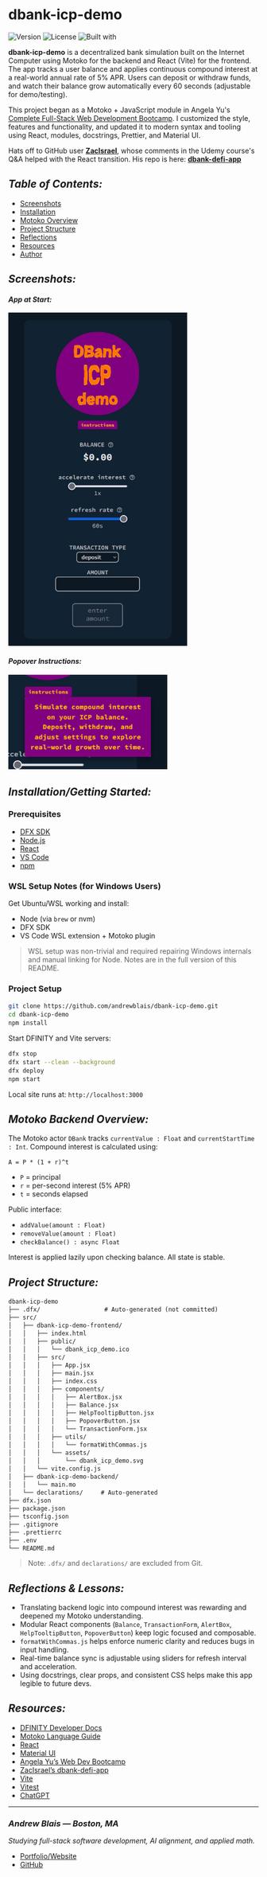 # **dbank-icp-demo**

![Version](https://img.shields.io/badge/version-1.0.0-firebrick)
![License](https://img.shields.io/github/license/andrewblais/dbank-icp-demo)
![Built with](https://img.shields.io/badge/Built%20With-Motoko%20%7C%20React%20%7C%20Internet%20Computer-29aae1)

**dbank-icp-demo** is a decentralized bank simulation built on the Internet Computer using Motoko for the backend and React (Vite) for the frontend. The app tracks a user balance and applies continuous compound interest at a real-world annual rate of 5% APR. Users can deposit or withdraw funds, and watch their balance grow automatically every 60 seconds (adjustable for demo/testing).

This project began as a Motoko + JavaScript module in Angela Yu's [Complete Full-Stack Web Development Bootcamp](https://www.udemy.com/course/the-complete-web-development-bootcamp/). I customized the style, features and functionality, and updated it to modern syntax and tooling using React, modules, docstrings, Prettier, and Material UI.

Hats off to GitHub user [**ZacIsrael**](https://github.com/ZacIsrael), whose comments in the Udemy course's Q\&A helped with the React transition. His repo is here: [**dbank-defi-app**](https://github.com/ZacIsrael/dbank-defi-app)

## **_Table of Contents:_**

- [Screenshots](#-screenshots)
- [Installation](#-installationgetting-started)
- [Motoko Overview](#-motoko-backend-overview)
- [Project Structure](#-project-structure)
- [Reflections](#-reflections--lessons)
- [Resources](#-resources)
- [Author](#-andrew-blais)

## **_Screenshots:_**

#### **_App at Start:_**

<img src=./assets/dbank_icp_demo_screenshot.jpg width=360>

#### **_Popover Instructions:_**

<img src=./assets/dbank_icp_demo_popover.jpg width=320>

## **_Installation/Getting Started:_**

### Prerequisites

- [DFX SDK](https://internetcomputer.org/docs/current/developer-docs/setup/install)
- [Node.js](https://nodejs.org)
- [React](https://react.dev)
- [VS Code](https://code.visualstudio.com)
- [npm](https://www.npmjs.com/)

### WSL Setup Notes (for Windows Users)

Get Ubuntu/WSL working and install:

- Node (via `brew` or nvm)
- DFX SDK
- VS Code WSL extension + Motoko plugin

> WSL setup was non-trivial and required repairing Windows internals and manual linking for Node. Notes are in the full version of this README.

### Project Setup

```bash
git clone https://github.com/andrewblais/dbank-icp-demo.git
cd dbank-icp-demo
npm install
```

Start DFINITY and Vite servers:

```bash
dfx stop
dfx start --clean --background
dfx deploy
npm start
```

Local site runs at: `http://localhost:3000`

## **_Motoko Backend Overview:_**

The Motoko actor `DBank` tracks `currentValue : Float` and `currentStartTime : Int`. Compound interest is calculated using:

```
A = P * (1 + r)^t
```

- `P` = principal
- `r` = per-second interest (5% APR)
- `t` = seconds elapsed

Public interface:

- `addValue(amount : Float)`
- `removeValue(amount : Float)`
- `checkBalance() : async Float`

Interest is applied lazily upon checking balance. All state is stable.

## **_Project Structure:_**

```
dbank-icp-demo
├── .dfx/                  # Auto-generated (not committed)
├── src/
│   ├── dbank-icp-demo-frontend/
│   │   ├── index.html
│   │   ├── public/
│   │   │   └── dbank_icp_demo.ico
│   │   ├── src/
│   │   │   ├── App.jsx
│   │   │   ├── main.jsx
│   │   │   ├── index.css
│   │   │   ├── components/
│   │   │   │   ├── AlertBox.jsx
│   │   │   │   ├── Balance.jsx
│   │   │   │   ├── HelpTooltipButton.jsx
│   │   │   │   ├── PopoverButton.jsx
│   │   │   │   └── TransactionForm.jsx
│   │   │   ├── utils/
│   │   │   │   └── formatWithCommas.js
│   │   │   └── assets/
│   │   │       └── dbank_icp_demo.svg
│   │   └── vite.config.js
│   ├── dbank-icp-demo-backend/
│   │   └── main.mo
│   └── declarations/     # Auto-generated
├── dfx.json
├── package.json
├── tsconfig.json
├── .gitignore
├── .prettierrc
├── .env
└── README.md
```

> Note: `.dfx/` and `declarations/` are excluded from Git.

## **_Reflections & Lessons:_**

- Translating backend logic into compound interest was rewarding and deepened my Motoko understanding.
- Modular React components (`Balance`, `TransactionForm`, `AlertBox`, `HelpTooltipButton`, `PopoverButton`) keep logic focused and composable.
- `formatWithCommas.js` helps enforce numeric clarity and reduces bugs in input handling.
- Real-time balance sync is adjustable using sliders for refresh interval and acceleration.
- Using docstrings, clear props, and consistent CSS helps make this app legible to future devs.

## **_Resources:_**

- [DFINITY Developer Docs](https://internetcomputer.org/docs/home)
- [Motoko Language Guide](https://internetcomputer.org/docs/current/motoko/main/motoko)
- [React](https://react.dev)
- [Material UI](https://mui.com)
- [Angela Yu’s Web Dev Bootcamp](https://www.udemy.com/course/the-complete-web-development-bootcamp/)
- [ZacIsrael’s dbank-defi-app](https://github.com/ZacIsrael/dbank-defi-app)
- [Vite](https://vitejs.dev)
- [Vitest](https://vitest.dev)
- [ChatGPT](https://chat.openai.com)

---

### _Andrew Blais — Boston, MA_

_Studying full-stack software development, AI alignment, and applied math._

- [Portfolio/Website](https://www.andrewblais.dev)
- [GitHub](https://github.com/andrewblais)
